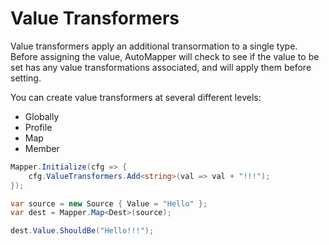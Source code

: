 # Value Transformers

Value transformers apply an additional transormation to a single type. Before assigning the value, AutoMapper will check to see if the value to be set has any value transformations associated, and will apply them before setting.

You can create value transformers at several different levels:

 - Globally
 - Profile
 - Map
 - Member

```c#
Mapper.Initialize(cfg => {
    cfg.ValueTransformers.Add<string>(val => val + "!!!");
});

var source = new Source { Value = "Hello" };
var dest = Mapper.Map<Dest>(source);

dest.Value.ShouldBe("Hello!!!");
```
